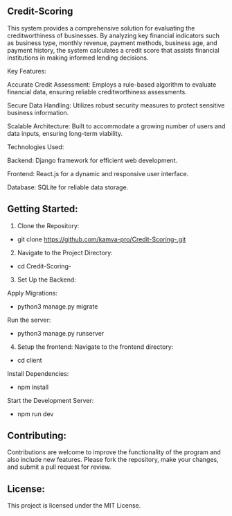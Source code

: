 ## Credit-Scoring

This system provides a comprehensive solution for evaluating the creditworthiness of businesses. By analyzing key financial indicators such as business type, monthly revenue, payment methods, business age, and payment history, the system calculates a credit score that assists financial institutions in making informed lending decisions.

Key Features:

Accurate Credit Assessment: Employs a rule-based algorithm to evaluate financial data, ensuring reliable creditworthiness assessments.

Secure Data Handling: Utilizes robust security measures to protect sensitive business information.

Scalable Architecture: Built to accommodate a growing number of users and data inputs, ensuring long-term viability.

Technologies Used:

Backend: Django framework for efficient web development.

Frontend: React.js for a dynamic and responsive user interface.

Database: SQLite for reliable data storage.

## Getting Started:

1. Clone the Repository:
- git clone https://github.com/kamva-pro/Credit-Scoring-.git

2. Navigate to the Project Directory:
- cd Credit-Scoring-

3. Set Up the Backend:

Apply Migrations:
- python3 manage.py migrate

Run the server:
- python3 manage.py runserver

4. Setup the frontend:
Navigate to the frontend directory:
- cd client

Install Dependencies:
- npm install

Start the Development Server:
- npm run dev


## Contributing:
Contributions are welcome to improve the functionality of the program and also include new features. Please fork the repository, make your changes, and submit a pull request for review.

## License:
This project is licensed under the MIT License.

